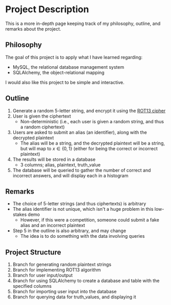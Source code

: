 # Project Description
This is a more in-depth page keeping track of my philosophy, outline, and remarks about the project.

## Philosophy
The goal of this project is to apply what I have learned regarding:
* MySQL, the relational database management system
* SQLAlchemy, the object-relational mapping

I would also like this project to be simple and interactive.

## Outline

1. Generate a random 5-letter string, and encrypt it using the [ROT13 cipher](https://en.wikipedia.org/wiki/ROT13)
2. User is given the ciphertext
   * Non-deterministic (i.e., each user is given a random string, and thus a random ciphertext)
3. Users are asked to submit an alias (an identifier), along with the decrypted plaintext
   * The alias will be a string, and the decrypted plaintext will be a string, but will map to $x\in{\{0,1\}}$ (either for being the correct or incorrect plaintext)
4. The results will be stored in a database
   * 3 columns; alias, plaintext, truth_value
5. The database will be queried to gather the number of correct and incorrect answers, and will display each in a histogram

## Remarks

* The choice of 5-letter strings (and thus ciphertexts) is arbitrary
* The alias identifier is not unique, which isn't a huge problem in this low-stakes demo
  * However, if this were a competition, someone could submit a fake alias and an incorrect plaintext
* Step 5 in the outline is also arbitrary, and may change
  * The idea is to do something with the data involving queries

## Project Structure
1. Branch for generating random plaintext strings
2. Branch for implementing ROT13 algorithm
3. Branch for user input/output
4. Branch for using SQLAlchemy to create a database and table with the specified columns
5. Branch for importing user input into the database
6. Branch for querying data for truth_values, and displaying it


